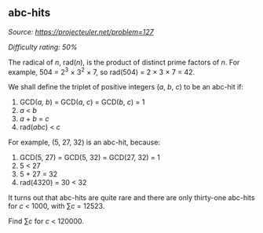 abc-hits
--------

*Source: https://projecteuler.net/problem=127*


*Difficulty rating: 50%*

The radical of *n*, rad(*n*), is the product of distinct prime factors
of *n*. For example, 504 = 2<sup>3</sup> × 3<sup>2</sup> × 7, so rad(504) = 2 × 3 × 7 =
42.

We shall define the triplet of positive integers (*a*, *b*, *c*) to be
an abc-hit if:

1.  GCD(*a,* *b*) = GCD(*a*, *c*) = GCD(*b*, *c*) = 1
2.  *a* \< *b*
3.  *a* + *b* = *c*
4.  rad(*abc*) \< *c*

For example, (5, 27, 32) is an abc-hit, because:

1.  GCD(5, 27) = GCD(5, 32) = GCD(27, 32) = 1
2.  5 \< 27
3.  5 + 27 = 32
4.  rad(4320) = 30 \< 32

It turns out that abc-hits are quite rare and there are only thirty-one
abc-hits for *c* \< 1000, with ∑*c* = 12523.

Find ∑*c* for *c* \< 120000.
